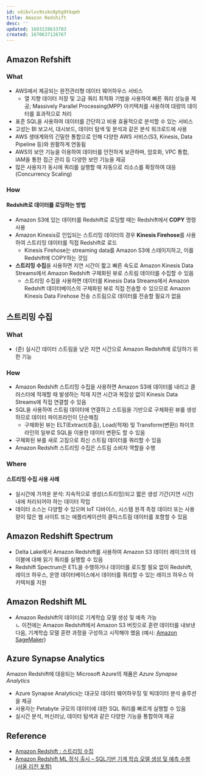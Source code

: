 ```yaml
---
id: vdibvlxx9sskn8p5g9tkqmh
title: Amazon Redshift
desc: ''
updated: 1693228633783
created: 1670637126767
---
```


## Amazon Refshift

### What
- AWS에서 제공되는 완전관리형 데이터 웨어하우스 서비스
    - 열 지향 데이터 저장 및 고급 쿼리 최적화 기법을 사용하여 빠른 쿼리 성능을 제공; Massively Parallel Processing(MPP) 아키텍처를 사용하여 대량의 데이터를 효과적으로 처리
- 표준 SQL을 사용하여 데이터를 간단하고 비용 효율적으로 분석할 수 있는 서비스
- 고성는 BI 보고서, 대시보드, 데이터 탐색 및 분석과 같은 분석 워크로드에 사용
- AWS 생태계와의 긴밀한 통합으로 인해 다양한 AWS 서비스(S3, Kinesis, Data Pipeline 등)와 원활하게 연동됨
- AWS의 보안 기능을 이용하여 데이터를 안전하게 보관하며, 암호화, VPC 통합, IAM을 통한 접근 관리 등 다양한 보안 기능을 제공
- 많은 사용자가 동시에 쿼리를 실행할 때 자동으로 리소스를 확장하여 대응 (Concurrency Scaling)

### How
#### Redshift로 데이터를 로딩하는 방법
- Amazon S3에 있는 데이터를 Redshift로 로딩할 때는 Redshift에서 **COPY** 명령 사용
- Amazon Kinesis로 인입되는 스트리밍 데이터의 경우 **Kinesis Firehose**를 사용하여 스트리밍 데이터를 직접 Redshift로 로드
    * Kinesis Firehose는 streaming data를 Amazon S3에 스테이지하고, 이를 Redshift에 COPY하는 것임
- **스트리밍 수집**을 사용하면 지연 시간이 짧고 빠른 속도로 Amazon Kinesis Data Streams에서 Amazon Redshift 구체화된 뷰로 스트림 데이터를 수집할 수 있음
    * 스트리밍 수집을 사용하면 데이터를 Kinesis Data Streams에서 Amazon Redshift 데이터베이스의 구체화된 뷰로 직접 전송할 수 있으므로 Amazon Kinesis Data Firehose 전송 스트림으로 데이터를 전송할 필요가 없음

## 스트리밍 수집
### What
- (준) 실시간 데이터 스트림을 낮은 지연 시간으로 Amazon Redshift에 로딩하기 위한 기능

### How
- Amazon Redshift 스트리밍 수집을 사용하면 Amazon S3에 데이터를 내리고 클러스터에 적재할 때 발생하는 적재 지연 시간과 복잡성 없이 Kinesis Data Streams에 직접 연결할 수 있음
- SQL을 사용하여 스트림 데이터에 연결하고 스트림을 기반으로 구체화된 뷰를 생성하므로 데이터 파이프라인이 단순해짐
    - 구체화된 뷰는 ELT(Extract(추출), Load(적재) 및 Transform(변환)) 파이프라인의 일부로 SQL을 이용한 데이터 변환도 할 수 있음
- 구체화된 뷰를 새로 고침으로 최신 스트림 데이터를 쿼리할 수 있음
- Amazon Redshift 스트리밍 수집은 스트림 소비자 역할을 수행

### Where
#### 스트리밍 수집 사용 사례
- 실시간에 가까운 분석: 지속적으로 생성(스트리밍)되고 짧은 생성 기간(지연 시간) 내에 처리되어야 하는 데이터 작업
- 데이터 소스는 다양할 수 있으며 IoT 디바이스, 시스템 원격 측정 데이터 또는 사용량이 많은 웹 사이트 또는 애플리케이션의 클릭스트림 데이터를 포함할 수 있음


## Amazon Redshift Spectrum
- Delta Lake에서 Amazon Redshift를 사용하여 Amazon S3 데이터 레이크의 테이블에 대해 읽기 쿼리를 실행할 수 있음
- Redshift Spectrum은 ETL을 수행하거나 데이터를 로드할 필요 없이 Redshift, 레이크 하우스, 운영 데이터베이스에서 데이터를 쿼리할 수 있는 레이크 하우스 아키텍처를 지원

## Amazon Redshift ML
- Amazon Redshift의 데이터로 기계학습 모델 생성 및 예측 가능<br>
    ㄴ 이전에는 Amazon Redshift에서 Amazon S3 버킷으로 훈련 데이터를 내보낸 다음, 기계학습 모델 훈련 과정을 구성하고 시작해야 했음 (예시: [Amazon SageMaker](https://aws.amazon.com/sagemaker/))

## Azure Synapse Analytics
Amazon Redshift에 대응되는 Microsoft Azure의 제품은 *Azure Synapse Analytics*
- Azure Synapse Analytics는 대규모 데이터 웨어하우징 및 빅데이터 분석 솔루션을 제공
- 사용자는 Petabyte 규모의 데이터에 대한 SQL 쿼리를 빠르게 실행할 수 있음
- 실시간 분석, 머신러닝, 데이터 탐색과 같은 다양한 기능을 통합하여 제공


## Reference
- [Amazon Redshift : 스트리밍 수집](https://docs.aws.amazon.com/ko_kr/redshift/latest/dg/materialized-view-streaming-ingestion.html)
- [Amazon Redshift ML 정식 출시 – SQL기반 기계 학습 모델 생성 및 예측 수행 (서울 리전 포함)](https://aws.amazon.com/ko/blogs/korea/amazon-redshift-ml-is-now-generally-available-use-sql-to-create-machine-learning-models-and-make-predictions-from-your-data/)